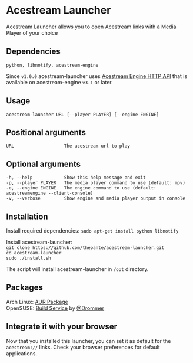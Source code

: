 # Acestream Launcher
Acestream Launcher allows you to open Acestream links with a Media Player of your choice

## Dependencies
    python, libnotify, acestream-engine

Since `v1.0.0` acestream-launcher uses [Acestream Engine HTTP API](http://wiki.acestream.org/wiki/index.php/Engine_HTTP_API) that is available on acestream-engine `v3.1` or later.

## Usage
    acestream-launcher URL [--player PLAYER] [--engine ENGINE]

## Positional arguments
    URL                   The acestream url to play

## Optional arguments
    -h, --help            Show this help message and exit
    -p, --player PLAYER   The media player command to use (default: mpv)
    -e, --engine ENGINE   The engine command to use (default: acestreamengine --client-console)
    -v, --verbose         Show engine and media player output in console

## Installation
Install required dependencies: 
`sudo apt-get install python libnotify`

Install acestream-launcher:  
`git clone https://github.com/thepante/acestream-launcher.git`  
`cd acestream-launcher`  
`sudo ./install.sh`  

The script will install acestream-launcher in `/opt` directory.

## Packages
Arch Linux: [AUR Package](https://aur.archlinux.org/packages/acestream-launcher)  
OpenSUSE: [Build Service](https://build.opensuse.org/package/show/home:drommer/acestream-launcher) by [@Drommer](https://github.com/Drommer)  

## Integrate it with your browser  
Now that you installed this launcher, you can set it as default for the `acestream://` links. Check your browser preferences for default applications. 
